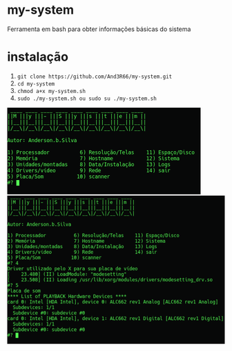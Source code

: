 # my-system
Ferramenta em bash para obter informações básicas do sistema

# instalação

<ol>
<li><code>git clone https://github.com/And3R66/my-system.git</code></li>
<li><code>cd my-system</code></li>
<li><code>chmod a+x my-system.sh</code></li>
<li><code>sudo ./my-system.sh ou sudo su ./my-system.sh</code></li>
</ol>
<img src="https://raw.githubusercontent.com/And3R66/my-system/master/Screenshots/Screenshot01.png">
<img src="https://raw.githubusercontent.com/And3R66/my-system/master/Screenshots/Screenshot02.png">
